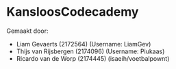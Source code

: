 # KansloosCodecademy

Gemaakt door:
- Liam Gevaerts (2172564) (Username: LiamGev)
- Thijs van Rijsbergen (2174096) (Username: Piukaas)
- Ricardo van de Worp (2174445) (isaeih/voetbalpownt)
